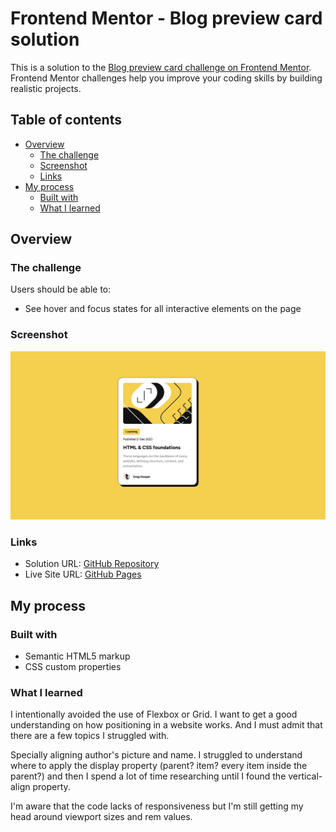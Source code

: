 # Frontend Mentor - Blog preview card solution

This is a solution to the [Blog preview card challenge on Frontend Mentor](https://www.frontendmentor.io/challenges/blog-preview-card-ckPaj01IcS). Frontend Mentor challenges help you improve your coding skills by building realistic projects. 

## Table of contents

- [Overview](#overview)
  - [The challenge](#the-challenge)
  - [Screenshot](#screenshot)
  - [Links](#links)
- [My process](#my-process)
  - [Built with](#built-with)
  - [What I learned](#what-i-learned)

## Overview

### The challenge

Users should be able to:

- See hover and focus states for all interactive elements on the page

### Screenshot

![](./screenshot.jpg)

### Links

- Solution URL: [GitHub Repository](https://github.com/atrgz/Blog-Preview-Card)
- Live Site URL: [GitHub Pages](https://atrgz.github.io/Blog-Preview-Card/)

## My process

### Built with

- Semantic HTML5 markup
- CSS custom properties

### What I learned

I intentionally avoided the use of Flexbox or Grid. I want to get a good understanding on how positioning in a website works. And I must admit that there are a few topics I struggled with.

Specially aligning author's picture and name. I struggled to understand where to apply the display property (parent? item? every item inside the parent?) and then I spend a lot of time researching until I found the vertical-align property.

I'm aware that the code lacks of responsiveness but I'm still getting my head around viewport sizes and rem values.
